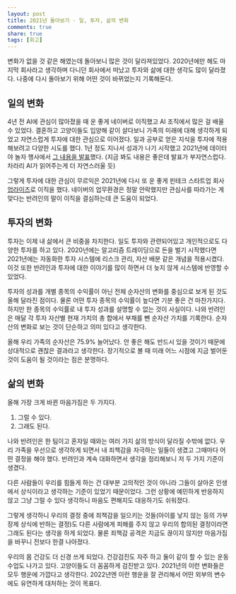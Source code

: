 ```yaml
---
layout: post
title: 2021년 돌아보기 - 일, 투자, 삶의 변화
comments: true
share: true
tags: [회고]
---
```




변화가 없을 것 같은 해였는데 돌아보니 많은 것이 달라져있었다. 2020년에만 해도 마지막 회사라고 생각하며 다니던 회사에서 떠났고 투자와 삶에 대한 생각도 많이 달라졌다. 나중에 다시 돌아보기 위해 어떤 것이 바뀌었는지 기록해둔다. 

## 일의 변화

4년 전 AI에 관심이 많아졌을 때 운 좋게 네이버로 이직했고 AI 조직에서 많은 걸 배울 수 있었다. 결혼하고 고양이들도 입양해 같이 살다보니 가족의 미래에 대해 생각하게 되었고 자연스럽게 투자에 대한 관심으로 이어졌다. 일과 공부로 얻은 지식을 투자에 적용해보려고 다양한 시도를 했다. 1년 정도 지나서 성과가 나기 시작했고 2021년에 데이터야 놀자 행사에서 [그 내용을 발표](https://www.youtube.com/watch?v=oAk98W4R_w0)했다. (지금 봐도 내용은 좋은데 발표가 부자연스럽다. 차라리 AI가 읽어주는게 더 자연스러울 듯)

그렇게 투자에 대한 관심이 무르익은 2021년에 다시 또 운 좋게 핀테크 스타트업 회사 [업라이즈](https://www.uprise.financial/)로 이직을 했다. 네이버의 업무환경은 정말 안락했지만 관심사를 따라가는 게 맞다는 반려인의 말이 이직을 결심하는데 큰 도움이 되었다. 

## 투자의 변화

투자는 이제 내 삶에서 큰 비중을 차지한다. 일도 투자와 관련되어있고 개인적으로도 다양한 투자를 하고 있다. 2020년에는 알고리즘 트레이딩으로 돈을 벌기 시작했다면 2021년에는 자동화한 투자 시스템에 리스크 관리, 자산 배분 같은 개념을 적용시켰다. 이것 또한 반려인과 투자에 대한 이야기를 많이 하면서 더 늦지 않게 시스템에 반영할 수 있었다. 

투자의 성과를 개별 종목의 수익률이 아닌 전체 순자산의 변화를 중심으로 보게 된 것도 올해 달라진 점이다. 물론 어떤 투자 종목의 수익률이 높다면 기분 좋은 건 마찬가지다. 하지만 한 종목의 수익률로 내 투자 성과를 설명할 수 없는 것이 사실이다. 나와 반려인은 매달 각 투자 자산별 현재 가치의 총 합에서 부채를 뺀 순자산 가치를 기록한다. 순자산의 변화로 보는 것이 단순하고 의미 있다고 생각한다. 

올해 우리 가족의 순자산은 75.9% 늘어났다. 안 좋은 해도 반드시 있을 것이기 때문에 상대적으로 괜찮은 결과라고 생각한다. 장기적으로 볼 때 미래 어느 시점에 지금 벌어둔 것이 도움이 될 것이라는 점은 분명하다. 

## 삶의 변화

올해 가장 크게 바뀐 마음가짐은 두 가지다. 

1. 그럴 수 있다. 
2. 그래도 된다. 

나와 반려인은 한 팀이고 혼자일 때와는 여러 가지 삶의 방식이 달라질 수밖에 없다. 우리 가족을 우선으로 생각하게 되면서 내 죄책감을 자극하는 일들이 생겼고 그때마다 어떤 결정을 해야 했다. 반려인과 계속 대화하면서 생각을 정리해보니 저 두 가지 기준이 생겼다. 

다른 사람들이 우리를 힘들게 하는 건 대부분 고의적인 것이 아니라 그들이 살아온 인생에서 상식이라고 생각하는 기준이 있었기 때문이었다. 그런 상황에 예민하게 반응하지 않고 그냥 그럴 수 있다 생각하니 마음도 편해지도 대응하기도 쉬워졌다.  

그렇게 생각하니 우리의 결정 중에 죄책감을 일으키는 것들(아이를 낳지 않는 등의 가부장제 상식에 반하는 결정)도 다른 사람에게 피해를 주지 않고 우리의 합의된 결정이라면 그래도 된다는 생각을 하게 되었다. 물론 죄책감 공격은 지금도 끊이지 않지만 마음가짐을 바꾸니 전보다 한결 나아졌다. 

우리의 몸 건강도 더 신경 쓰게 되었다. 건강검진도 자주 하고 둘이 같이 할 수 있는 운동 수업도 나가고 있다. 고양이들도 더 꼼꼼하게 검진받고 있다. 2021년의 이런 변화들은 모두 행운에 가깝다고 생각한다. 2022년엔 이런 행운을 잘 관리해서 어떤 외부의 변수에도 유연하게 대처하는 것이 목표다. 
